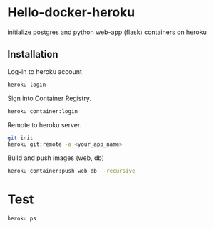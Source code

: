 # Hello-docker-heroku

initialize postgres and python web-app (flask) containers on heroku

## Installation

Log-in to heroku account
```sh
heroku login
```

Sign into Container Registry.
```sh
heroku container:login
```

Remote to heroku server.
```sh
git init
heroku git:remote -a <your_app_name>
```

Build and push images (web, db)
```sh
heroku container:push web db --recursive
```

# Test
```sh
heroku ps
```
